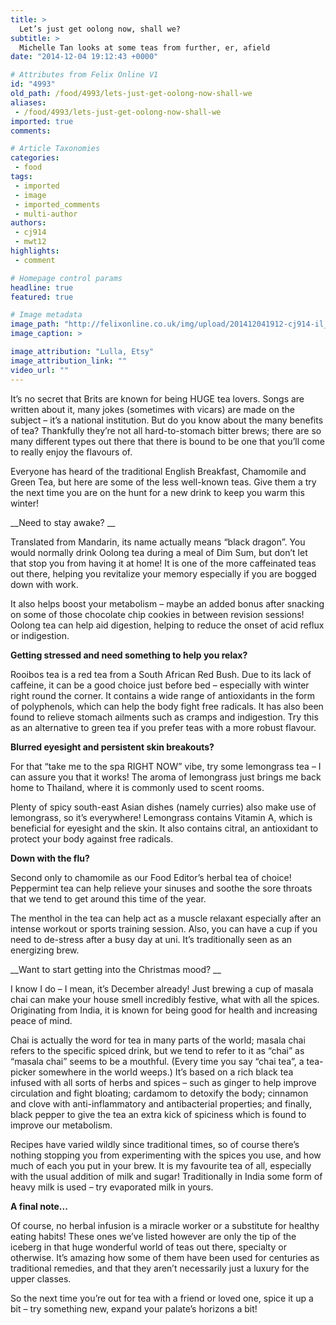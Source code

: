 ```yaml
---
title: >
  Let’s just get oolong now, shall we?
subtitle: >
  Michelle Tan looks at some teas from further, er, afield
date: "2014-12-04 19:12:43 +0000"

# Attributes from Felix Online V1
id: "4993"
old_path: /food/4993/lets-just-get-oolong-now-shall-we
aliases:
 - /food/4993/lets-just-get-oolong-now-shall-we
imported: true
comments:

# Article Taxonomies
categories:
 - food
tags:
 - imported
 - image
 - imported_comments
 - multi-author
authors:
 - cj914
 - mwt12
highlights:
 - comment

# Homepage control params
headline: true
featured: true

# Image metadata
image_path: "http://felixonline.co.uk/img/upload/201412041912-cj914-il_fullxfull.223711088.jpg"
image_caption: >

image_attribution: "Lulla, Etsy"
image_attribution_link: ""
video_url: ""
---
```


It’s no secret that Brits are known for being HUGE tea lovers. Songs are written about it, many jokes (sometimes with vicars) are made on the subject – it’s a national institution. But do you know about the many benefits of tea? Thankfully they’re not all hard-to-stomach bitter brews; there are so many different types out there that there is bound to be one that you’ll come to really enjoy the flavours of.

Everyone has heard of the traditional English Breakfast, Chamomile and Green Tea, but here are some of the less well-known teas. Give them a try the next time you are on the hunt for a new drink to keep you warm this winter!

__Need to stay awake? __

Translated from Mandarin, its name actually means “black dragon”. You would normally drink Oolong tea during a meal of Dim Sum, but don’t let that stop you from having it at home! It is one of the more caffeinated teas out there, helping you revitalize your memory especially if you are bogged down with work.

It also helps boost your metabolism – maybe an added bonus after snacking on some of those chocolate chip cookies in between revision sessions! Oolong tea can help aid digestion, helping to reduce the onset of acid reflux or indigestion.

__Getting stressed and need something to help you relax?__

Rooibos tea is a red tea from a South African Red Bush. Due to its lack of caffeine, it can be a good choice just before bed – especially with winter right round the corner. It contains a wide range of antioxidants in the form of polyphenols, which can help the body fight free radicals. It has also been found to relieve stomach ailments such as cramps and indigestion. Try this as an alternative to green tea if you prefer teas with a more robust flavour.

__Blurred eyesight and persistent skin breakouts?__

For that “take me to the spa RIGHT NOW” vibe, try some lemongrass tea – I can assure you that it works! The aroma of lemongrass just brings me back home to Thailand, where it is commonly used to scent rooms.

Plenty of spicy south-east Asian dishes (namely curries) also make use of lemongrass, so it’s everywhere! Lemongrass contains Vitamin A, which is beneficial for eyesight and the skin. It also contains citral, an antioxidant to protect your body against free radicals.

__Down with the flu?__

Second only to chamomile as our Food Editor’s herbal tea of choice! Peppermint tea can help relieve your sinuses and soothe the sore throats that we tend to get around this time of the year.

The menthol in the tea can help act as a muscle relaxant especially after an intense workout or sports training session. Also, you can have a cup if you need to de-stress after a busy day at uni. It’s traditionally seen as an energizing brew.

__Want to start getting into the Christmas mood? __

I know I do – I mean, it’s December already! Just brewing a cup of masala chai can make your house smell incredibly festive, what with all the spices. Originating from India, it is known for being good for health and increasing peace of mind.

Chai is actually the word for tea in many parts of the world; masala chai refers to the specific spiced drink, but we tend to refer to it as “chai” as “masala chai” seems to be a mouthful. (Every time you say “chai tea”, a tea-picker somewhere in the world weeps.) It’s based on a rich black tea infused with all sorts of herbs and spices – such as ginger to help improve circulation and fight bloating; cardamom to detoxify the body; cinnamon and clove with anti-inflammatory and antibacterial properties; and finally, black pepper to give the tea an extra kick of spiciness which is found to improve our metabolism.

Recipes have varied wildly since traditional times, so of course there’s nothing stopping you from experimenting with the spices you use, and how much of each you put in your brew. It is my favourite tea of all, especially with the usual addition of milk and sugar! Traditionally in India some form of heavy milk is used – try evaporated milk in yours.

__A final note...__

Of course, no herbal infusion is a miracle worker or a substitute for healthy eating habits! These ones we’ve listed however are only the tip of the iceberg in that huge wonderful world of teas out there, specialty or otherwise. It’s amazing how some of them have been used for centuries as traditional remedies, and that they aren’t necessarily just a luxury for the upper classes.

So the next time you’re out for tea with a friend or loved one, spice it up a bit – try something new, expand your palate’s horizons a bit!
